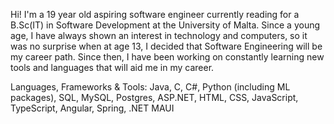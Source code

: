 Hi! I'm a 19 year old aspiring software engineer currently reading for a B.Sc(IT) in Software
Development at the University of Malta. Since a young age, I have always shown an interest in
technology and computers, so it was no surprise when at age 13, I decided that Software Engineering
will be my career path. Since then, I have been working on constantly learning new tools and languages
that will aid me in my career. 

Languages, Frameworks & Tools:
Java, C, C#, Python (including ML packages), SQL, MySQL, Postgres, ASP.NET, HTML, CSS, JavaScript, TypeScript, Angular, Spring, .NET MAUI
